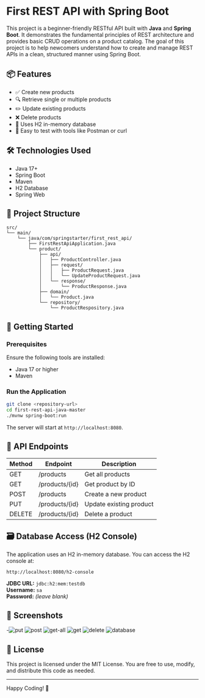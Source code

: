 # First REST API with Spring Boot

This project is a beginner-friendly RESTful API built with **Java** and **Spring Boot**. It demonstrates the fundamental principles of REST architecture and provides basic CRUD operations on a product catalog. The goal of this project is to help newcomers understand how to create and manage REST APIs in a clean, structured manner using Spring Boot.

## 📦 Features

- ✅ Create new products
- 🔍 Retrieve single or multiple products
- ✏️ Update existing products
- ❌ Delete products
- 💾 Uses H2 in-memory database
- 🧪 Easy to test with tools like Postman or curl

## 🛠 Technologies Used

- Java 17+
- Spring Boot
- Maven
- H2 Database
- Spring Web

## 📁 Project Structure

```
src/
└── main/
    └── java/com/springstarter/first_rest_api/
        ├── FirstRestApiApplication.java
        └── product/
            ├── api/
            │   ├── ProductController.java
            │   ├── request/
            │   │   ├── ProductRequest.java
            │   │   └── UpdateProductRequest.java
            │   └── response/
            │       └── ProductResponse.java
            ├── domain/
            │   └── Product.java
            └── repository/
                └── ProductRespository.java
```

## 🚀 Getting Started

### Prerequisites

Ensure the following tools are installed:

- Java 17 or higher
- Maven

### Run the Application

```bash
git clone <repository-url>
cd first-rest-api-java-master
./mvnw spring-boot:run
```

The server will start at `http://localhost:8080`.

## 🔗 API Endpoints

| Method | Endpoint           | Description             |
|--------|--------------------|-------------------------|
| GET    | /products          | Get all products        |
| GET    | /products/{id}     | Get product by ID       |
| POST   | /products          | Create a new product    |
| PUT    | /products/{id}     | Update existing product |
| DELETE | /products/{id}     | Delete a product        |

## 🗃 Database Access (H2 Console)

The application uses an H2 in-memory database. You can access the H2 console at:

```
http://localhost:8080/h2-console
```

**JDBC URL:** `jdbc:h2:mem:testdb`  
**Username:** `sa`  
**Password:** *(leave blank)*

## 📸 Screenshots

-![put](https://github.com/user-attachments/assets/c66c076a-3236-44a8-a586-620057826c3f)
![post](https://github.com/user-attachments/assets/3ff00d43-402b-423c-9e7e-f1570a21a147)
![get-all](https://github.com/user-attachments/assets/ada0d031-ab43-484a-908f-0388b6fd2ed1)
![get](https://github.com/user-attachments/assets/0e995323-068c-457b-8035-d3381f26a52c)
![delete](https://github.com/user-attachments/assets/15ce1df1-fe13-4d81-b06c-18a16029d7f3)
![database](https://github.com/user-attachments/assets/e98f9e9f-6177-41bb-9f65-d945f9b0e177)





## 📄 License

This project is licensed under the MIT License. You are free to use, modify, and distribute this code as needed.

---

Happy Coding! 🎉
